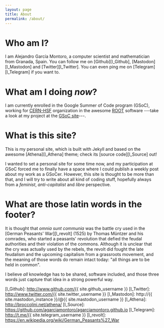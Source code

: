 ```yaml
---
layout: page
title: About
permalink: /about/
---
```


# Who am I?

I am Alejandro García Montoro, a computer scientist and mathematician from
Granada, Spain. You can follow me on [Github][l_Github],
[Mastodon][l_Mastodon] and [Twitter][l_Twitter]. You can even ping me on [Telegram][l_Telegram] if you want to.

# What am I doing *now*?

I am currently enrolled in the Google Summer of Code program
(GSoC), working for [CERN-HSF][l_CERN] organization in the awesome
[ROOT][l_ROOT] software ---take a look at my project at the
[GSoC site][l_GSoC]---.

# What is this site?

This is my personal site, which is built with Jekyll and based on the awesome [Athena][l_Athena] theme; check its [source code][l_Source] out!

I wanted to set a personal site for some time now, and my participation at GSoC forced me to finally have a space where I could publish a weekly post about my work as a GSoCer. However, this site is thought to be more than that, and I will try to write about all kind of coding stuff, hopefully always from a *feminist*, *anti-capitalist* and *libre* perspective.

# What are those latin words in the footer?

It is thought that *omnia sunt communia* was the battle cry used in the [German Peasants' War][l_revolt] (1525) by Thomas Müntzer and his comrades, who started a peasants' revolution that defied the feudal authorities and their violation of the commons. Although it is unclear that the cry was actually used by the rebels, the revolt did fought the late feudalism and the upcoming capitalism from a grassroots movement, and the meaning of those words do remain intact today: "all things are to be held in common".

I believe *all* knowledge has to be shared, software included, and those three words just capture that idea in a strong powerful way.


[l_CERN]: https://summerofcode.withgoogle.com/organizations/4978158764818432/
[l_ROOT]: http://root.cern.ch/
[l_GSoC]: https://summerofcode.withgoogle.com/projects/#5874058599071744
[l_Github]: http://www.github.com/{{ site.github_username }}
[l_Twitter]: http://www.twitter.com/{{ site.twitter_username }}
[l_Mastodon]: http://{{ site.mastodon_instance }}/@{{ site.mastodon_username }}
[l_Athena]: http://broccolini.net/athena/
[l_Source]: https://github.com/agarciamontoro/agarciamontoro.github.io
[l_Telegram]: http://t.me/{{ site.telegram_username }}
[l_revolt]: https://en.wikipedia.org/wiki/German_Peasants%27_War
